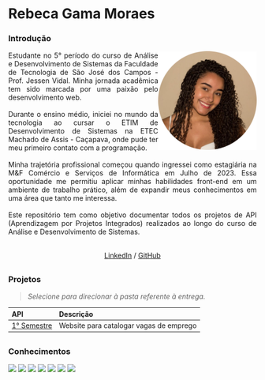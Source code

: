 # Rebeca Gama Moraes
<div align="justify">
 <h3 align="left">Introdução </h3>
 <div style="display: inline_block">
    <img align="right" src="https://github.com/RebecaGama/PORTFOLIO-TG/blob/main/rebeca.png" height="200">
  <div>
  Estudante no 5° período do curso de Análise e Desenvolvimento de Sistemas da Faculdade de Tecnologia de São José dos Campos - Prof. Jessen Vidal.
  Minha jornada acadêmica tem sido marcada por uma paixão pelo desenvolvimento web.
  <br><br>
  Durante o ensino médio, iniciei no mundo da tecnologia ao cursar o ETIM de Desenvolvimento de Sistemas na ETEC Machado de Assis - Caçapava, onde pude ter meu primeiro contato com a programação.
  <br><br>
  Minha trajetória profissional começou quando ingressei como estagiária na M&F Comércio e Serviços de Informática em Julho de 2023. Essa oportunidade me permitiu aplicar minhas habilidades front-end em um ambiente de trabalho prático, além de expandir meus conhecimentos em uma área que tanto me interessa.
  <br><br>
  Este repositório tem como objetivo documentar todos os projetos de API (Aprendizagem por Projetos Integrados) realizados ao longo do curso de Análise e Desenvolvimento de Sistemas.
  <br><br>
 </div>

<p align='center'>
  <a href='https://www.linkedin.com/in/rebeca-gama-/'>LinkedIn</a> / <a href='https://github.com/RebecaGama'>GitHub</a>
</p>


 ##
 
<h3 align="left"> 	Projetos </h3> 

> _Selecione para direcionar à pasta referente à entrega._

<div align="left">
  
 |   API  |    Descrição    |
 | :---         | :---      |
 | [1° Semestre](https://github.com/RebecaGama/PORTFOLIO-TG/tree/main/API01)   | Website para catalogar vagas de emprego |

 
</div>

 ##
 
<h3 align="left"> 	Conhecimentos </h3>   
   <img src="https://img.shields.io/badge/HTML5-E34F26?style=for-the-badge&logo=html5&logoColor=white" target="_blank">
   <img src="https://img.shields.io/badge/CSS3-1572B6?style=for-the-badge&logo=css3&logoColor=white" target="_blank">
   <img src="https://img.shields.io/badge/JavaScript-323330?style=for-the-badge&logo=javascript&logoColor=F7DF1E" target="_blank">
   <img src="https://img.shields.io/badge/React-20232A?style=for-the-badge&logo=react&logoColor=61DAFB" target="_blank"> 
   <img src="https://img.shields.io/badge/Node.js-339933?style=for-the-badge&logo=nodedotjs&logoColor=white" target="_blank">
   <img src="https://img.shields.io/badge/Bootstrap-563D7C?style=for-the-badge&logo=bootstrap&logoColor=white" target="_blank">
   <img src="https://img.shields.io/badge/Material--UI-0081CB?style=for-the-badge&logo=material-ui&logoColor=white" target="_blank">
